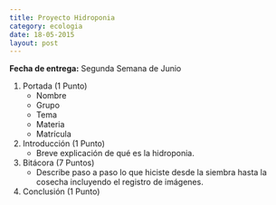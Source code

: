 ```yaml
---
title: Proyecto Hidroponia
category: ecologia
date: 18-05-2015
layout: post
---
```


**Fecha de entrega:** Segunda Semana de Junio

1. Portada (1 Punto)
	- Nombre
	- Grupo
	- Tema
	- Materia
	- Matrícula
2. Introducción (1 Punto)
	- Breve explicación de qué es la hidroponia.
3. Bitácora (7 Puntos)
	- Describe paso a paso lo que hiciste desde la siembra hasta la cosecha incluyendo el registro de imágenes.
4. Conclusión (1 Punto)
